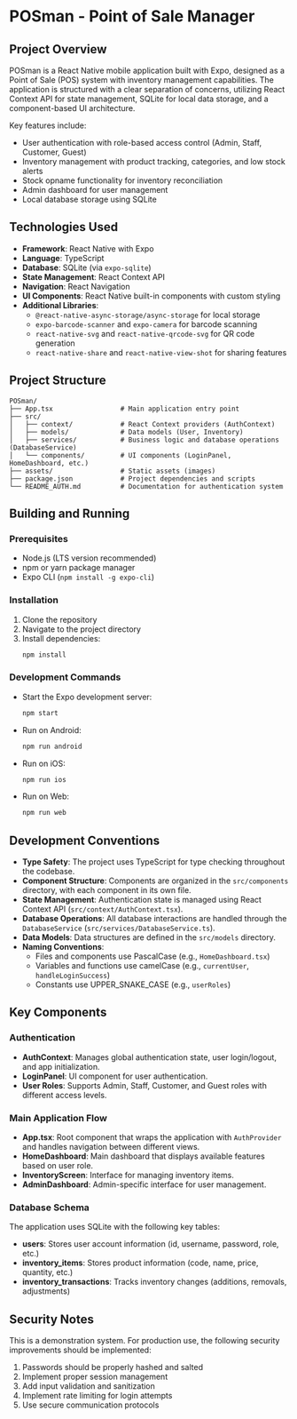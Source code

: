 # POSman - Point of Sale Manager

## Project Overview

POSman is a React Native mobile application built with Expo, designed as a Point of Sale (POS) system with inventory management capabilities. The application is structured with a clear separation of concerns, utilizing React Context API for state management, SQLite for local data storage, and a component-based UI architecture.

Key features include:
- User authentication with role-based access control (Admin, Staff, Customer, Guest)
- Inventory management with product tracking, categories, and low stock alerts
- Stock opname functionality for inventory reconciliation
- Admin dashboard for user management
- Local database storage using SQLite

## Technologies Used

- **Framework**: React Native with Expo
- **Language**: TypeScript
- **Database**: SQLite (via `expo-sqlite`)
- **State Management**: React Context API
- **Navigation**: React Navigation
- **UI Components**: React Native built-in components with custom styling
- **Additional Libraries**:
  - `@react-native-async-storage/async-storage` for local storage
  - `expo-barcode-scanner` and `expo-camera` for barcode scanning
  - `react-native-svg` and `react-native-qrcode-svg` for QR code generation
  - `react-native-share` and `react-native-view-shot` for sharing features

## Project Structure

```
POSman/
├── App.tsx                 # Main application entry point
├── src/
│   ├── context/            # React Context providers (AuthContext)
│   ├── models/             # Data models (User, Inventory)
│   ├── services/           # Business logic and database operations (DatabaseService)
│   └── components/         # UI components (LoginPanel, HomeDashboard, etc.)
├── assets/                 # Static assets (images)
├── package.json            # Project dependencies and scripts
└── README_AUTH.md          # Documentation for authentication system
```

## Building and Running

### Prerequisites

- Node.js (LTS version recommended)
- npm or yarn package manager
- Expo CLI (`npm install -g expo-cli`)

### Installation

1. Clone the repository
2. Navigate to the project directory
3. Install dependencies:
   ```bash
   npm install
   ```

### Development Commands

- Start the Expo development server:
  ```bash
  npm start
  ```
- Run on Android:
  ```bash
  npm run android
  ```
- Run on iOS:
  ```bash
  npm run ios
  ```
- Run on Web:
  ```bash
  npm run web
  ```

## Development Conventions

- **Type Safety**: The project uses TypeScript for type checking throughout the codebase.
- **Component Structure**: Components are organized in the `src/components` directory, with each component in its own file.
- **State Management**: Authentication state is managed using React Context API (`src/context/AuthContext.tsx`).
- **Database Operations**: All database interactions are handled through the `DatabaseService` (`src/services/DatabaseService.ts`).
- **Data Models**: Data structures are defined in the `src/models` directory.
- **Naming Conventions**: 
  - Files and components use PascalCase (e.g., `HomeDashboard.tsx`)
  - Variables and functions use camelCase (e.g., `currentUser`, `handleLoginSuccess`)
  - Constants use UPPER_SNAKE_CASE (e.g., `userRoles`)

## Key Components

### Authentication

- **AuthContext**: Manages global authentication state, user login/logout, and app initialization.
- **LoginPanel**: UI component for user authentication.
- **User Roles**: Supports Admin, Staff, Customer, and Guest roles with different access levels.

### Main Application Flow

- **App.tsx**: Root component that wraps the application with `AuthProvider` and handles navigation between different views.
- **HomeDashboard**: Main dashboard that displays available features based on user role.
- **InventoryScreen**: Interface for managing inventory items.
- **AdminDashboard**: Admin-specific interface for user management.

### Database Schema

The application uses SQLite with the following key tables:
- **users**: Stores user account information (id, username, password, role, etc.)
- **inventory_items**: Stores product information (code, name, price, quantity, etc.)
- **inventory_transactions**: Tracks inventory changes (additions, removals, adjustments)

## Security Notes

This is a demonstration system. For production use, the following security improvements should be implemented:
1. Passwords should be properly hashed and salted
2. Implement proper session management
3. Add input validation and sanitization
4. Implement rate limiting for login attempts
5. Use secure communication protocols